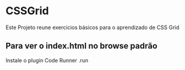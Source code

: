 # CSSGrid

Este Projeto reune exercicios básicos para o aprendizado de CSS Grid

## Para ver o index.html no browse padrão
Instale o plugin  Code Runner  .run





